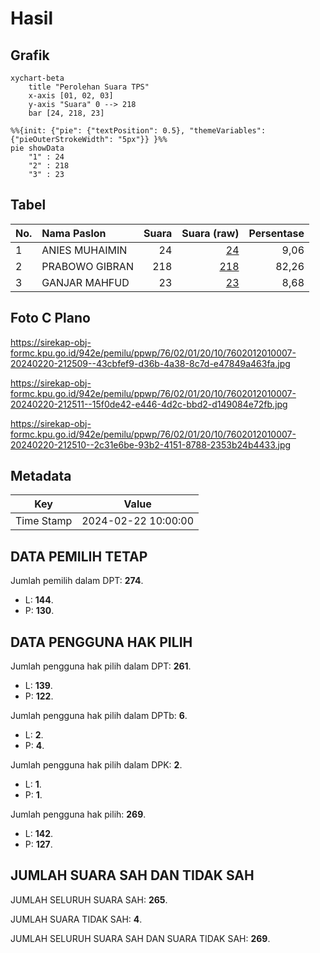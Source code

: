 # Hasil

## Grafik

```mermaid
xychart-beta
    title "Perolehan Suara TPS"
    x-axis [01, 02, 03]
    y-axis "Suara" 0 --> 218
    bar [24, 218, 23]
```

```mermaid
%%{init: {"pie": {"textPosition": 0.5}, "themeVariables": {"pieOuterStrokeWidth": "5px"}} }%%
pie showData
    "1" : 24
    "2" : 218
    "3" : 23
```

## Tabel

| No. | Nama Paslon    | Suara | Suara (raw) | Persentase |
|:--- |:-------------- | -----:| -----------:| ----------:|
| 1   | ANIES MUHAIMIN | 24    | [24][p-1]   | 9,06       |
| 2   | PRABOWO GIBRAN | 218   | [218][p-2]  | 82,26      |
| 3   | GANJAR MAHFUD  | 23    | [23][p-3]   | 8,68       |


[p-1]: https://github.com/gigit-pemilu/pemilu-2024-76-sulawesi-barat/blob/main/pilpres/hitung-suara/sub/76-sulawesi-barat/sub/02-mamuju/sub/01-mamuju/sub/2010-tadui/sub/007-tps/sub/paslon-1.txt
[p-2]: https://github.com/gigit-pemilu/pemilu-2024-76-sulawesi-barat/blob/main/pilpres/hitung-suara/sub/76-sulawesi-barat/sub/02-mamuju/sub/01-mamuju/sub/2010-tadui/sub/007-tps/sub/paslon-2.txt
[p-3]: https://github.com/gigit-pemilu/pemilu-2024-76-sulawesi-barat/blob/main/pilpres/hitung-suara/sub/76-sulawesi-barat/sub/02-mamuju/sub/01-mamuju/sub/2010-tadui/sub/007-tps/sub/paslon-3.txt

## Foto C Plano

https://sirekap-obj-formc.kpu.go.id/942e/pemilu/ppwp/76/02/01/20/10/7602012010007-20240220-212509--43cbfef9-d36b-4a38-8c7d-e47849a463fa.jpg

https://sirekap-obj-formc.kpu.go.id/942e/pemilu/ppwp/76/02/01/20/10/7602012010007-20240220-212511--15f0de42-e446-4d2c-bbd2-d149084e72fb.jpg

https://sirekap-obj-formc.kpu.go.id/942e/pemilu/ppwp/76/02/01/20/10/7602012010007-20240220-212510--2c31e6be-93b2-4151-8788-2353b24b4433.jpg


## Metadata

| Key        | Value               |
| ---------- | ------------------- |
| Time Stamp | 2024-02-22 10:00:00 |


## DATA PEMILIH TETAP

Jumlah pemilih dalam DPT: **274**.
 * L: **144**.
 * P: **130**.

## DATA PENGGUNA HAK PILIH

Jumlah pengguna hak pilih dalam DPT: **261**.
 * L: **139**.
 * P: **122**.

Jumlah pengguna hak pilih dalam DPTb: **6**.
 * L: **2**.
 * P: **4**.

Jumlah pengguna hak pilih dalam DPK: **2**.
 * L: **1**.
 * P: **1**.

Jumlah pengguna hak pilih: **269**.
 * L: **142**.
 * P: **127**.

## JUMLAH SUARA SAH DAN TIDAK SAH

JUMLAH SELURUH SUARA SAH: **265**.

JUMLAH SUARA TIDAK SAH: **4**.

JUMLAH SELURUH SUARA SAH DAN SUARA TIDAK SAH: **269**.


